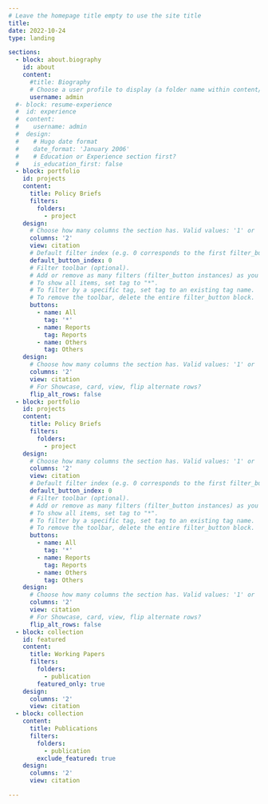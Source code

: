 ```yaml
---
# Leave the homepage title empty to use the site title
title:
date: 2022-10-24
type: landing

sections:
  - block: about.biography
    id: about
    content:
      #title: Biography
      # Choose a user profile to display (a folder name within content/authors/)
      username: admin
  #- block: resume-experience
  #  id: experience
  #  content:
  #    username: admin
  #  design:
  #    # Hugo date format
  #    date_format: 'January 2006'
  #    # Education or Experience section first?
  #    is_education_first: false
  - block: portfolio
    id: projects
    content:
      title: Policy Briefs
      filters:
        folders:
          - project
    design:
      # Choose how many columns the section has. Valid values: '1' or '2'.
      columns: '2'
      view: citation
      # Default filter index (e.g. 0 corresponds to the first filter_button instance below).
      default_button_index: 0
      # Filter toolbar (optional).
      # Add or remove as many filters (filter_button instances) as you like.
      # To show all items, set tag to "*".
      # To filter by a specific tag, set tag to an existing tag name.
      # To remove the toolbar, delete the entire filter_button block.
      buttons:
        - name: All
          tag: '*'
        - name: Reports
          tag: Reports
        - name: Others
          tag: Others
    design:
      # Choose how many columns the section has. Valid values: '1' or '2'.
      columns: '2'
      view: citation
      # For Showcase, card, view, flip alternate rows?
      flip_alt_rows: false
  - block: portfolio
    id: projects
    content:
      title: Policy Briefs
      filters:
        folders:
          - project
    design:
      # Choose how many columns the section has. Valid values: '1' or '2'.
      columns: '2'
      view: citation
      # Default filter index (e.g. 0 corresponds to the first filter_button instance below).
      default_button_index: 0
      # Filter toolbar (optional).
      # Add or remove as many filters (filter_button instances) as you like.
      # To show all items, set tag to "*".
      # To filter by a specific tag, set tag to an existing tag name.
      # To remove the toolbar, delete the entire filter_button block.
      buttons:
        - name: All
          tag: '*'
        - name: Reports
          tag: Reports
        - name: Others
          tag: Others
    design:
      # Choose how many columns the section has. Valid values: '1' or '2'.
      columns: '2'
      view: citation
      # For Showcase, card, view, flip alternate rows?
      flip_alt_rows: false
  - block: collection
    id: featured
    content:
      title: Working Papers
      filters:
        folders:
          - publication
        featured_only: true
    design:
      columns: '2'
      view: citation
  - block: collection
    content:
      title: Publications
      filters:
        folders:
          - publication
        exclude_featured: true
    design:
      columns: '2'
      view: citation

---
```

